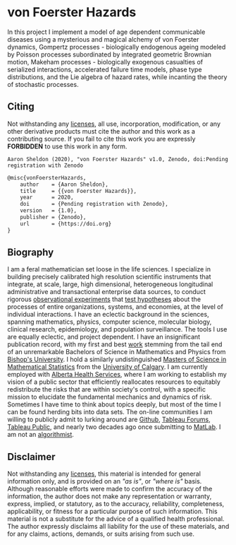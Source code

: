 von Foerster Hazards
====================

In this project I implement a model of age dependent communicable diseases using a mysterious and magical alchemy of von Foerster dynamics, Gompertz processes - biologically endogenous ageing modeled by Poisson processes subordinated by integrated geometric Brownian motion, Makeham processes - biologically exogenous casualties of serialized interactions, accelerated failure time models, phase type distributions, and the Lie algebra of hazard rates, while incanting the theory of stochastic processes.

Citing
------

Not withstanding any [licenses][00], all use, incorporation, modification, or any other derivative products must cite the author and this work as a contributing source. If you fail to cite this work you are expressly **FORBIDDEN** to use this work in any form.

```
Aaron Sheldon (2020), "von Foerster Hazards" v1.0, Zenodo, doi:Pending registration with Zenodo
```

```tex
@misc{vonFoersterHazards,
    author    = {Aaron Sheldon},
    title     = {{von Foerster Hazards}},
    year      = 2020,
    doi       = {Pending registration with Zenodo},
    version   = {1.0},
    publisher = {Zenodo},
    url       = {https://doi.org}
}
```

Biography
---------

I am a feral mathematician set loose in the life sciences. I specialize in building precisely calibrated high resolution scientific instruments that integrate, at scale, large, high dimensional, heterogeneous longitudinal administrative and transactional enterprise data sources, to conduct rigorous [observational experiments][01] that [test hypotheses][02] about the processes of entire organizations, systems, and economies, at the level of individual interactions. I have an eclectic background in the sciences, spanning mathematics, physics, computer science, molecular biology, clinical research, epidemiology, and population surveillance. The tools I use are equally eclectic, and project dependent. I have an insignificant publication record, with my first and best [work][03] stemming from the tail end of an unremarkable Bachelors of Science in Mathematics and Physics from [Bishop's University][04]. I hold a similarly undistinguished [Masters of Science in Mathematical Statistics][05] from the [University of Calgary][06]. I am currently employed with [Alberta Health Services][07], where I am working to establish my vision of a public sector that efficiently reallocates resources to equitably redistribute the risks that are within society's control, with a specific mission to elucidate the fundamental mechanics and dynamics of risk. Sometimes I have time to think about topics deeply, but most of the time I can be found herding bits into data sets. The on-line communities I am willing to publicly admit to lurking around are [Github][08], [Tableau Forums][09], [Tableau Public][10], and nearly two decades ago once submitting to [MatLab][11]. I am not an [algorithmist][12].

Disclaimer
----------

Not withstanding any [licenses][00], this material is intended for general information only, and is provided on an *"as is"*, or *"where is"* basis. Although reasonable efforts were made to confirm the accuracy of the information, the author does not make any representation or warranty, express, implied, or statutory, as to the accuracy, reliability, completeness, applicability, or fitness for a particular purpose of such information. This material is not a substitute for the advice of a qualified health professional. The author expressly disclaims all liability for the use of these materials, and for any claims, actions, demands, or suits arising from such use.

[00]: LICENSE
[01]: https://en.wikipedia.org/wiki/Reproducibility
[02]: https://en.wikipedia.org/wiki/Falsifiability
[03]: https://www.jstor.org/stable/2988567
[04]: https://www.ubishops.ca/
[05]: https://github.com/aaronsheldon/markov-lie-frechet/blob/master/project-main.pdf
[06]: https://ucalgary.ca/
[07]: https://www.albertahealthservices.ca/
[08]: https://github.com/aaronsheldon
[09]: https://community.tableau.com/people/aaron.sheldon
[10]: https://public.tableau.com/profile/aaron.sheldon
[11]: https://www.mathworks.com/matlabcentral/profile/authors/869469-aaron-sheldon
[12]: https://en.wikipedia.org/wiki/Deep_learning